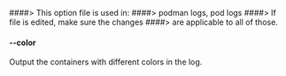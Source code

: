 ####> This option file is used in:
####> podman logs, pod logs
####> If file is edited, make sure the changes
####> are applicable to all of those.

#### **--color**

Output the containers with different colors in the log.
